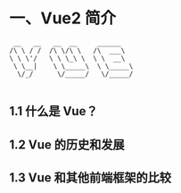 # 一、Vue2 简介

```vue
 __   __   __  __     ______    
/\ \ / /  /\ \/\ \   /\  ___\   
\ \ \'/   \ \ \_\ \  \ \  __\   
 \ \__|    \ \_____\  \ \_____\ 
  \/_/      \/_____/   \/_____/ 
                                
```

## 1.1 什么是 Vue？

## 1.2 Vue 的历史和发展

## 1.3 Vue 和其他前端框架的比较
